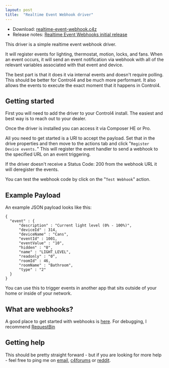 ```yaml
---
layout: post
title:  "Realtime Event Webhook driver"
---
```


- Download: [realtime-event-webhook.c4z](https://github.com/harperreed/control4-drivers/releases/download/realtime-event-webhooks-1/realtime-event-webhook.c4z)
- Release notes: [Realtime Event Webhooks initial release](https://github.com/harperreed/control4-drivers/releases/tag/realtime-event-webhooks-1)

This driver is a simple realtime event webhook driver. 

It will register events for lighting, thermostat, motion, locks, and fans. When an event occurs, it will send an event notification via webhook with all of the relevant variables associated with that event and device.

The best part is that it does it via internal events and doesn't require polling. This should be better for Control4 and be much more performant. It also allows the events to execute the exact moment that it happens in Control4. 

## Getting started

First you will need to add the driver to your Control4 install. The easiest and best way is to reach out to your dealer.

Once the driver is installed you can access it via Composer HE or Pro. 

All you need to get started is a URl to accept the payload. Set that in the drive properties and then move to the actions tab and click "`Register Device events.`" This will register the event handler to send a webhook to the specified URL on an event triggering.  

If the driver doesn't receive a Status Code: 200 from the webhook URL it will deregister the events. 

You can test the webhook code by click on the "`Test Webhook`" action.
 
## Example Payload

An example JSON payload looks like this: 

    {
      "event" : {
          "description" : "Current light level (0% - 100%)",
          "deviceId" : 314,
          "deviceName" : "Cans",
          "eventId" : 1001,
          "eventValue" : "10",
          "hidden" : "0",
          "name" : "LIGHT_LEVEL",
          "readonly" : "0",
          "roomId" : 46,
          "roomName" : "Bathroom",
          "type" : "2"
      }
    }

You can use this to trigger events in another app that sits outside of your home or inside of your network. 

## What are webhooks? 

A good place to get started with webhooks is [here](https://webhooks.pbworks.com/w/page/13385124/FrontPage). For debugging, I recommend [RequestBin](https://requestb.in)

## 

## Getting help

This should be pretty straight forward - but if you are looking for more help - feel free to ping me on [email](mailto:harper@nata2.org), [c4forums](http://www.c4forums.com/profile/138454-harper/) or [reddit](https://www.reddit.com/user/nata2/). 
